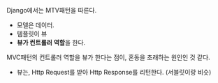
Django에서는 MTV패턴을 따른다.

- 모델은 데이터. 
- 템플릿이 뷰
- **뷰가 컨트롤러 역할**을 한다. 

MVC패턴의 컨트롤러 역할을 뷰가 한다는 점이, 혼동을 초래하는 원인인 것 같다.


- 뷰는, Http Request를 받아 Http Response를 리턴한다. (서블릿이랑 비슷)
